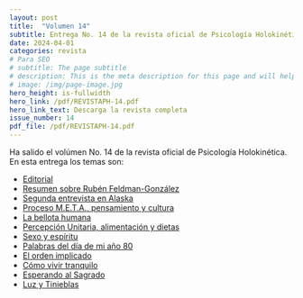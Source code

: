 ```yaml
---
layout: post
title:  "Volumen 14"
subtitle: Entrega No. 14 de la revista oficial de Psicología Holokinética
date: 2024-04-01
categories: revista
# Para SEO
# subtitle: The page subtitle
# description: This is the meta description for this page and will help it appear in search engines
# image: /img/page-image.jpg
hero_height: is-fullwidth
hero_link: /pdf/REVISTAPH-14.pdf
hero_link_text: Descarga la revista completa
issue_number: 14
pdf_file: /pdf/REVISTAPH-14.pdf
---
```


Ha salido el volúmen No. 14 de la revista oficial de Psicología Holokinética. 
En esta entrega los temas son:


- [Editorial](/pdf/REVISTAPH-14.pdf#page=4)
- [Resumen sobre Rubén Feldman-González](/pdf/REVISTAPH-14.pdf#page=5)
- [Segunda entrevista en Alaska](/pdf/REVISTAPH-14.pdf#page=7)
- [Proceso M.E.T.A., pensamiento y cultura](/pdf/REVISTAPH-14.pdf#page=20)
- [La bellota humana](/pdf/REVISTAPH-14.pdf#page=29)
- [Percepción Unitaria, alimentación y dietas](/pdf/REVISTAPH-14.pdf#page=31)
- [Sexo y espíritu](/pdf/REVISTAPH-14.pdf#page=32)
- [Palabras del día de mi año 80](/pdf/REVISTAPH-14.pdf#page=34)
- [El orden implicado](/pdf/REVISTAPH-14.pdf#page=35)
- [Cómo vivir tranquilo](/pdf/REVISTAPH-14.pdf#page=37)
- [Esperando al Sagrado](/pdf/REVISTAPH-14.pdf#page=39)
- [Luz y Tinieblas](/pdf/REVISTAPH-14.pdf#page=43)
